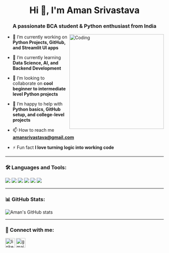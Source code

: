 <h1 align="center">Hi 👋, I'm Aman Srivastava</h1>
<h3 align="center">A passionate BCA student & Python enthusiast from India</h3>

<img align="right" alt="Coding" width="300" src="https://media.giphy.com/media/ZVik7pBtu9dNS/giphy.gif">

- 🔭 I’m currently working on **Python Projects, GitHub, and Streamlit UI apps**

- 🌱 I’m currently learning **Data Science, AI, and Backend Development**

- 👯 I’m looking to collaborate on **cool beginner to intermediate level Python projects**

- 🤝 I’m happy to help with **Python basics, GitHub setup, and college-level projects**

- 📫 How to reach me **amansrivastava@gmail.com**

- ⚡ Fun fact **I love turning logic into working code**

---

### 🛠️ Languages and Tools:

<p align="left">
  <img src="https://img.shields.io/badge/python-3776AB.svg?&style=for-the-badge&logo=python&logoColor=white"/>
  <img src="https://img.shields.io/badge/github-000000.svg?&style=for-the-badge&logo=github&logoColor=white"/>
  <img src="https://img.shields.io/badge/html5-E34F26.svg?&style=for-the-badge&logo=html5&logoColor=white"/>
  <img src="https://img.shields.io/badge/css3-1572B6.svg?&style=for-the-badge&logo=css3&logoColor=white"/>
  <img src="https://img.shields.io/badge/streamlit-FF4B4B?style=for-the-badge&logo=streamlit&logoColor=white"/>
  <img src="https://img.shields.io/badge/mysql-4479A1?style=for-the-badge&logo=mysql&logoColor=white"/>
</p>

---

### 📊 GitHub Stats:

<p align="left">
  <img src="https://github-readme-stats.vercel.app/api?username=Aman-jk&show_icons=true&theme=radical" alt="Aman's GitHub stats"/>
</p>

---

### 🔗 Connect with me:

<p align="left">
  <a href="https://www.linkedin.com/in/your-linkedin/" target="blank"><img align="center" src="https://cdn-icons-png.flaticon.com/512/174/174857.png" alt="linkedin" height="30" width="30" /></a>
  <a href="mailto:amansrivastava@gmail.com"><img align="center" src="https://cdn-icons-png.flaticon.com/512/732/732200.png" alt="gmail" height="30" width="30" /></a>
</p>
